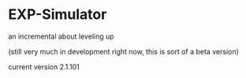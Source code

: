 # EXP-Simulator
an incremental about leveling up

(still very much in development right now, this is sort of a beta version)

current version 2.1.101
